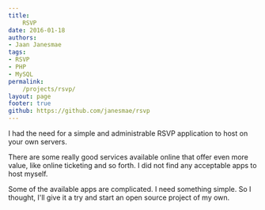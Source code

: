 ```yaml
---
title:
    RSVP
date: 2016-01-18
authors:
- Jaan Janesmae
tags:
- RSVP
- PHP
- MySQL
permalink:
    /projects/rsvp/
layout: page
footer: true
github: https://github.com/janesmae/rsvp
---
```

I had the need for a simple and administrable RSVP application to host on your own servers.  

There are some really good services available online that offer even more value, like online ticketing and so forth. I did not find any acceptable apps to host myself. 

Some of the available apps are complicated. I need something simple. So I thought, I'll give it a try and start an open source project of my own.

